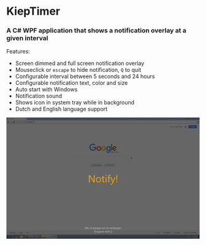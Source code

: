 # KiepTimer
### A C# WPF application that shows a notification overlay at a given interval

Features:
 - Screen dimmed and full screen notification overlay
 - Mouseclick or `escape` to hide notification, `Q` to quit
 - Configurable interval between 5 seconds and 24 hours
 - Configurable notification text, color and size
 - Auto start with Windows
 - Notification sound
 - Shows icon in system tray while in background
 - Dutch and English language support

![Screenshot](Screenshot.png "Screenshot")
